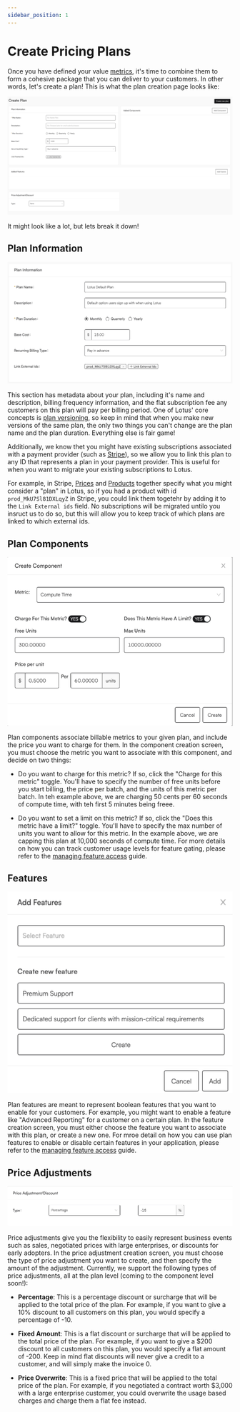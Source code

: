 ```yaml
---
sidebar_position: 1
---
```


# Create Pricing Plans

Once you have defined your value [metrics](../metering/creating-metrics.md), it's time to combine them to form a cohesive package that you can deliver to your customers. In other words, let's create a plan! This is what the plan creation page looks like:

![Plan Creation Page](./assets/create_plan.png)

It might look like a lot, but lets break it down!

## Plan Information

![Plan Information Section](./assets/plan_info.png)

This section has metadata about your plan, including it's name and description, billing frequency information, and the flat subscription fee any customers on this plan will pay per billing period. One of Lotus' core concepts is [plan versioning](./versioning.md), so keep in mind that when you make new versions of the same plan, the only two things you can't change are the plan name and the plan duration. Everything else is fair game!

Additionally, we know thet you might have existing subscriptions associated with a payment provider (such as [Stripe](../external-integrations/stripe.md)), so we allow you to link this plan to any ID that represents a plan in your payment provider. This is useful for when you want to migrate your existing subscriptions to Lotus.

For example, in Stripe, [Prices](https://stripe.com/docs/api/prices) and [Products](https://stripe.com/docs/api/products) together specify what you might consider a "plan" in Lotus, so if you had a product with id `prod_MkU7Sl81DXLqyZ` in Stripe, you could link them togetehr by adding it to the `Link External ids` field. No subscriptions will be migrated untilo you insruct us to do so, but this will allow you to keep track of which plans are linked to which external ids.

## Plan Components

![Components Section](./assets/component.png)

Plan components associate billable metrics to your given plan, and include the price you want to charge for them. In the component creation screen, you must choose the metric you want to associate with this component, and decide on two things:

- Do you want to charge for this metric? If so, click the "Charge for this metric" toggle. You'll have to specify the number of free units before you start billing, the price per batch, and the units of this metric per batch. In teh example above, we are charging 50 cents per 60 seconds of compute time, with teh first 5 minutes being freee.

- Do you want to set a limit on this metric? If so, click the "Does this metric have a limit?" toggle. You'll have to specify the max number of units you want to allow for this metric. In the example above, we are capping this plan at 10,000 seconds of compute time. For more details on how you can track customer usage levels for feature gating, please refer to the [managing feature access](../subscription-lifecycle/managing-access.md) guide.

## Features

![Features Section](./assets/feature.png)

Plan features are meant to represent boolean features that you want to enable for your customers. For example, you might want to enable a feature like "Advanced Reporting" for a customer on a certain plan. In the feature creation screen, you must either choose the feature you want to associate with this plan, or create a new one. For mroe detail on how you can use plan features to enable or disable certain features in your application, please refer to the [managing feature access](../subscription-lifecycle/managing-access.md) guide.

## Price Adjustments

![Price Adjustments Section](./assets/price_adjustments.png)

Price adjustments give you the flexibility to easily represent business events such as sales, negotiated prices with large enterprises, or discounts for early adopters. In the price adjustment creation screen, you must choose the type of price adjustment you want to create, and then specify the amount of the adjustment. Currently, we support the following types of price adjustments, all at the plan level (coming to the component level soon!):

- **Percentage**: This is a percentage discount or surcharge that will be applied to the total price of the plan. For example, if you want to give a 10% discount to all customers on this plan, you would specify a percentage of -10.

- **Fixed Amount**: This is a flat discount or surcharge that will be applied to the total price of the plan. For example, if you want to give a $200 discount to all customers on this plan, you would specify a flat amount of -200. Keep in mind flat discounts will never give a credit to a customer, and will simply make the invoice 0.

- **Price Overwrite**: This is a fixed price that will be applied to the total price of the plan. For example, if you negotiated a contract worth $3,000 with a large enterprise customer, you could overwrite the usage based charges and charge them a flat fee instead.
